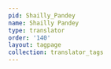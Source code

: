 ```yaml
---
pid: Shailly_Pandey
name: Shailly Pandey
type: translator
order: '140'
layout: tagpage
collection: translator_tags
---
```

